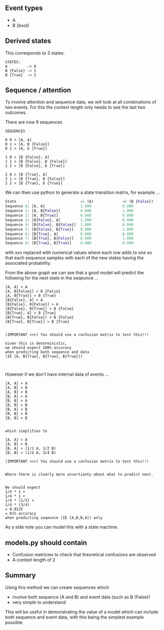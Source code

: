 




## Event types

  - A
  - B {bool}

## Derived states

This corresponds to 3 states. 


```
STATES:
A         -> 0
B {False} -> 1
B {True}  -> 2
```

## Sequence / attention

To involve attention and sequence data, we will look at all combinations of two events.
For this the context length only needs to see the last two outcomes.

There are now 9 sequences

```
SEQUENCES

0 0 > [A, A]
0 1 > [A, B {False}]
0 2 > [A, b {True}]

1 0 > [B {False}, A]
1 1 > [B {False}, B {False}]
1 2 > [B {False}, b {True}]

2 0 > [B {True}, A]
2 1 > [B {True}, B {False}]
2 2 > [B {True}, b {True}]
```

We can then use python to generate a state transition matrix, for example ...

```Python
State     :                       →1 (A)             →2 (B {False})    →3 (B {True})
Sequence 0: [A, A]                1.000              0.000              0.000
Sequence 1: [A, B{False}]         0.000              1.000              0.000
Sequence 2: [A, B{True}]          0.000              0.000              1.000
Sequence 3: [B{False}, A]         1.000              0.000              0.000
Sequence 4: [B{False}, B{False}]  1.000              0.000              0.000
Sequence 5: [B{False}, B{True}]   0.000              1.000              0.000
Sequence 6: [B{True}, A]          0.000              0.000              1.000
Sequence 7: [B{True}, B{False}]   0.000              1.000              0.000
Sequence 8: [B{True}, B{True}]    0.000              0.000              1.000
```

with xxx replaced with numerical values where each row adds to one so that each sequence samples with each of the new states having the associated probability.

From the above graph we can see that a good model will predict the following for the next state in the seqeunce  ... 

```
[A, A] > A
[A, B{False}] > B {False}
[A, B{True}] > B {True}
[B{False}, A] > A
[B{False}, B{False}] > A
[B{False}, B{True}] > B {False}
[B{True}, A] > B {True}
[B{True}, B{False}] > B {False}
[B{True}, B{True}] > B {True}


(IMPORTANT >>>) You should use a confusion matrix to test this!!!

Given this is deterministic, 
we should expect 100% accuracy
when predicting both sequence and data
(IE [A, B{True}, B{True}, B{True}])



```


However if we don't have internal data of events ... 


```
[A, A] > A
[A, B] > B
[A, B] > B
[B, A] > A
[B, B] > A
[B, B] > B
[B, A] > B
[B, B] > B
[B, B] > B 


which simplifies to 

[A, A] > A
[A, B] > B
[B, A] > (1/2 A, 1/2 B)
[B, B] > (1/4 A, 3/4 B)

(IMPORTANT >>>) You should use a confusion matrix to test this!!!


Where there is clearly more uncertianty about what to predict next.


We should expect 
1/4 * 1 +
1/4 * 1 +
1/4 * (1/2) +
1/4 * (3/4) 
= 0.8125
= 81% accuracy
when predicting seqeunce (IE [A,B,B,A]) only

```




As a side note you can model this with a state machine.

## models.py should contain

- Confusion matricies to check that theoretical confusions are observed 
- A context length of 2



## Summary

Using this method we can create sequences which 
  - involve both sequence (A and B) and event data (such as B {False})
  - very simple to understand

This will be useful in demonstrating the value of a model which can include both
sequence and event data, with this being the simplest example possible. 